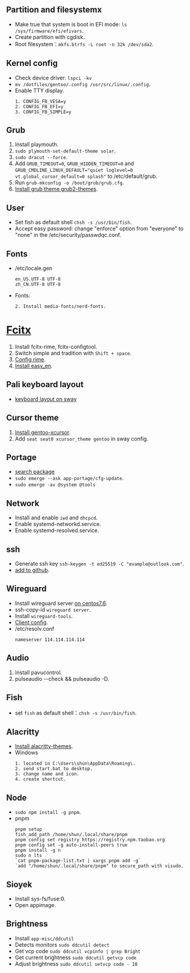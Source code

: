 ## Partition and filesystemx

- Make true that system is boot in EFI mode: `ls /sys/firmware/efi/efivars`.
- Create partition with cgdisk.
- Root filesystem：`mkfs.btrfs -L root -n 32k /dev/sda2`.

## Kernel config

- Check device driver: `lspci -kv`
- `mv /dotfiles/gentoo/.config /usr/src/linux/.config`.
- Enable TTY display.
  ```
  1. CONFIG_FB_VESA=y
  2. CONFIG_FB_EFI=y
  3. CONFIG_FB_SIMPLE=y
  ```

## Grub

1. Install playmouth.
2. `sudo plymouth-set-default-theme solar`.
3. `sudo dracut --force`.
4. Add `GRUB_TIMEOUT=0`, `GRUB_HIDDEN_TIMEOUT=0` and `GRUB_CMDLINE_LINUX_DEFAULT="quiet loglevel=0 vt.global_cursor_default=0 splash"` to /etc/default/grub.
5. Run `grub-mkconfig -o /boot/grub/grub.cfg`.
6. [Install grub theme grub2-themes](https://github.com/vinceliuice).

## User

- Set fish as default shell `chsh -s /usr/bin/fish`.
- Accept easy password: change "enforce" option from "everyone" to "none" in the /etc/security/passwdqc.conf.

## Fonts

- /etc/locale.gen
  ```
  en_US.UTF-8 UTF-8
  zh_CN.UTF-8 UTF-8
  ```
- Fonts:
  ```
  2. Install media-fonts/nerd-fonts.
  ```

# [Fcitx](https://wiki.gentoo.org/wiki/Fcitx)

1. Install fcitx-rime, fcitx-configtool.
2. Switch simple and tradition with `Shift + space`.
3. [Config rime](https://github.com/rime/home/wiki).
4. [Install easy_en](https://github.com/BlindingDark/rime-easy-en).

## Pali keyboard layout

- [keyboard layout on sway](https://github.com/swaywm/sway/issues/4250)

## Cursor theme

1. [Install gentoo-xcursor](https://wiki.gentoo.org/wiki/Cursor_themes).
2. Add `seat seat0 xcursor_theme gentoo` in sway config.

## Portage

- [search package](https://gpo.zugaina.org/app-i18n/fcitx)
- `sudo emerge --ask app-portage/cfg-update`.
- `sudo emerge -av @system @tools`

## Network

- Install and enable `iwd` and `dhcpcd`.
- Enable systemd-networkd.service.
- Enable systemd-resolved.service.

## ssh

- Generate ssh key `ssh-keygen -t ed25519 -C "example@outlook.com"`.
- [add to github](https://docs.github.com/en/authentication/connecting-to-github-with-ssh/generating-a-new-ssh-key-and-adding-it-to-the-ssh-agent).

## Wireguard

- Install wireguard server [on centos7.6](https://raw.githubusercontent.com/atrandys/wireguard/master/wireguard_install.sh).
- ssh-copy-id `wireguard server`.
- Install `wireguard-tools`.
- [Client config](https://tech.serhatteker.com/post/2021-01/how-to-set-up-wireguard-client-on-ubuntu-desktop/).
- /etc/resolv.conf
  ```
  nameserver 114.114.114.114
  ```

## Audio

1. Install pavucontrol.
2. pulseaudio --check && pulseaudio -D.

## Fish

- set `fish` as default shell：`chsh -s /usr/bin/fish`.

## Alacritty

- [Install alacritty-themes](https://github.com/rajasegar/alacritty-themes).
- Windows
  ```
  1. located in C:\Users\shun\AppData\Roaming\.
  2. send start.bat to desktop.
  3. change name and icon.
  4. create shortcut.
  ```

## Node

- `sudo npm install -g pnpm`.
- pnpm
  ```
  pnpm setup
  fish_add_path /home/shun/.local/share/pnpm
  pnpm config set registry https://registry.npm.taobao.org
  pnpm config set -g auto-install-peers true
  pnpm install -g n
  sudo n lts
  `cat pnpm-package-list.txt | xargs pnpm add -g`
  `add "/home/shun/.local/share/pnpm" to secure_path with visudo.
  ```

## Sioyek

- Install sys-fs/fuse:0.
- Open appimage.

## Brightness

- Install `app-misc/ddcutil`
- Detects monitors `sudo ddcutil detect`
- Get vcp code `sudo ddcutil vcpinfo | grep Bright`
- Get current brightness `sudo ddcutil getvcp code`
- Adjust brightness `sudo ddcutil setvcp code - 10`
